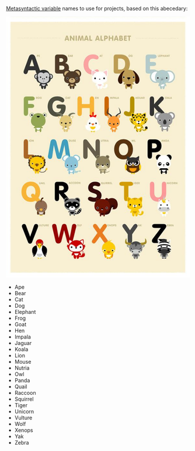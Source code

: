[Metasyntactic variable](https://en.wikipedia.org/wiki/Metasyntactic_variable)
names to use for projects, based on this abecedary:

![Animals abecedary](animals.jpg)

- Ape
- Bear
- Cat
- Dog
- Elephant
- Frog
- Goat
- Hen
- Impala
- Jaguar
- Koala
- Lion
- Mouse
- Nutria
- Owl
- Panda
- Quail
- Raccoon
- Squirrel
- Tiger
- Unicorn
- Vulture
- Wolf
- Xenops
- Yak
- Zebra
